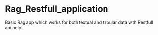 # Rag_Restfull_application
Basic Rag app which works for both textual and tabular data with Restfull api help!
